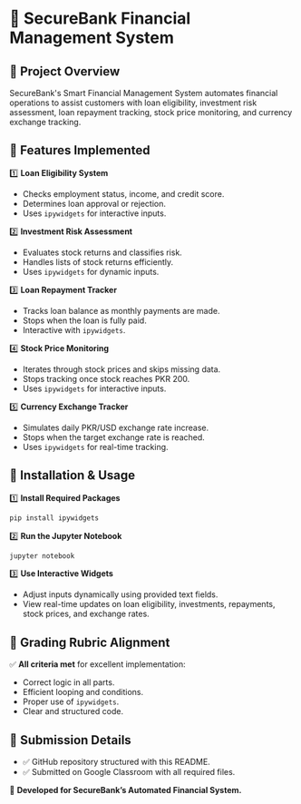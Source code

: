 # 📌 SecureBank Financial Management System

## 🏦 Project Overview
SecureBank's Smart Financial Management System automates financial operations to assist customers with loan eligibility, investment risk assessment, loan repayment tracking, stock price monitoring, and currency exchange tracking.

## 🔹 Features Implemented
1️⃣ **Loan Eligibility System**
   - Checks employment status, income, and credit score.
   - Determines loan approval or rejection.
   - Uses `ipywidgets` for interactive inputs.

2️⃣ **Investment Risk Assessment**
   - Evaluates stock returns and classifies risk.
   - Handles lists of stock returns efficiently.
   - Uses `ipywidgets` for dynamic inputs.

3️⃣ **Loan Repayment Tracker**
   - Tracks loan balance as monthly payments are made.
   - Stops when the loan is fully paid.
   - Interactive with `ipywidgets`.

4️⃣ **Stock Price Monitoring**
   - Iterates through stock prices and skips missing data.
   - Stops tracking once stock reaches PKR 200.
   - Uses `ipywidgets` for interactive inputs.

5️⃣ **Currency Exchange Tracker**
   - Simulates daily PKR/USD exchange rate increase.
   - Stops when the target exchange rate is reached.
   - Uses `ipywidgets` for real-time tracking.

## 📜 Installation & Usage
1️⃣ **Install Required Packages**
```bash
pip install ipywidgets
```

2️⃣ **Run the Jupyter Notebook**
```bash
jupyter notebook
```

3️⃣ **Use Interactive Widgets**
- Adjust inputs dynamically using provided text fields.
- View real-time updates on loan eligibility, investments, repayments, stock prices, and exchange rates.

## 🎯 Grading Rubric Alignment
✅ **All criteria met** for excellent implementation:
- Correct logic in all parts.
- Efficient looping and conditions.
- Proper use of `ipywidgets`.
- Clear and structured code.

## 📂 Submission Details
- ✅ GitHub repository structured with this README.
- ✅ Submitted on Google Classroom with all required files.

🚀 **Developed for SecureBank’s Automated Financial System.**

